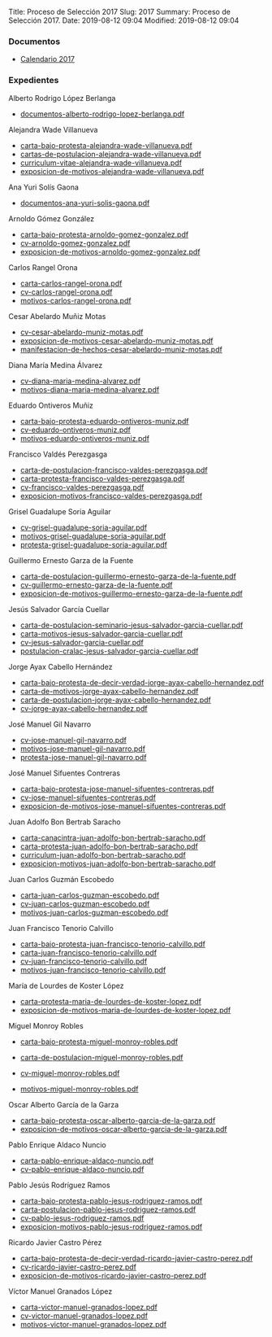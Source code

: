 Title: Proceso de Selección 2017
Slug: 2017
Summary: Proceso de Selección 2017.
Date: 2019-08-12 09:04
Modified: 2019-08-12 09:04


### Documentos

* [Calendario 2017](calendario-2017.pdf)

### Expedientes

Alberto Rodrigo López Berlanga

* [documentos-alberto-rodrigo-lopez-berlanga.pdf](expedientes/alberto-rodrigo-lopez-berlanga/documentos-alberto-rodrigo-lopez-berlanga.pdf)

Alejandra Wade Villanueva

* [carta-bajo-protesta-alejandra-wade-villanueva.pdf](expedientes/alejandra-wade-villanueva/carta-bajo-protesta-alejandra-wade-villanueva.pdf)
* [cartas-de-postulacion-alejandra-wade-villanueva.pdf](expedientes/alejandra-wade-villanueva/cartas-de-postulacion-alejandra-wade-villanueva.pdf)
* [curriculum-vitae-alejandra-wade-villanueva.pdf](expedientes/alejandra-wade-villanueva/curriculum-vitae-alejandra-wade-villanueva.pdf)
* [exposicion-de-motivos-alejandra-wade-villanueva.pdf](expedientes/alejandra-wade-villanueva/exposicion-de-motivos-alejandra-wade-villanueva.pdf)

Ana Yuri Solís Gaona

* [documentos-ana-yuri-solis-gaona.pdf](expedientes/ana-yuri-solis-gaona/documentos-ana-yuri-solis-gaona.pdf)

Arnoldo Gómez González

* [carta-bajo-protesta-arnoldo-gomez-gonzalez.pdf](expedientes/arnoldo-gomez-gonzalez/carta-bajo-protesta-arnoldo-gomez-gonzalez.pdf)
* [cv-arnoldo-gomez-gonzalez.pdf](expedientes/arnoldo-gomez-gonzalez/cv-arnoldo-gomez-gonzalez.pdf)
* [exposicion-de-motivos-arnoldo-gomez-gonzalez.pdf](expedientes/arnoldo-gomez-gonzalez/exposicion-de-motivos-arnoldo-gomez-gonzalez.pdf)


Carlos Rangel Orona

* [carta-carlos-rangel-orona.pdf](expedientes/carlos-rangel-orona/carta-carlos-rangel-orona.pdf)
* [cv-carlos-rangel-orona.pdf](expedientes/carlos-rangel-orona/cv-carlos-rangel-orona.pdf)
* [motivos-carlos-rangel-orona.pdf](expedientes/carlos-rangel-orona/motivos-carlos-rangel-orona.pdf)

Cesar Abelardo Muñiz Motas

* [cv-cesar-abelardo-muniz-motas.pdf](expedientes/cesar-abelardo-muniz-motas/cv-cesar-abelardo-muniz-motas.pdf)
* [exposicion-de-motivos-cesar-abelardo-muniz-motas.pdf](expedientes/cesar-abelardo-muniz-motas/exposicion-de-motivos-cesar-abelardo-muniz-motas.pdf)
* [manifestacion-de-hechos-cesar-abelardo-muniz-motas.pdf](expedientes/cesar-abelardo-muniz-motas/manifestacion-de-hechos-cesar-abelardo-muniz-motas.pdf)

Diana María Medina Álvarez

* [cv-diana-maria-medina-alvarez.pdf](expedientes/diana-maria-medina-alvarez/cv-diana-maria-medina-alvarez.pdf)
* [motivos-diana-maria-medina-alvarez.pdf](expedientes/diana-maria-medina-alvarez/motivos-diana-maria-medina-alvarez.pdf)

Eduardo Ontiveros Muñiz

* [carta-bajo-protesta-eduardo-ontiveros-muniz.pdf](expedientes/eduardo-ontiveros-muniz/carta-bajo-protesta-eduardo-ontiveros-muniz.pdf)
* [cv-eduardo-ontiveros-muniz.pdf](expedientes/eduardo-ontiveros-muniz/cv-eduardo-ontiveros-muniz.pdf)
* [motivos-eduardo-ontiveros-muniz.pdf](expedientes/eduardo-ontiveros-muniz/motivos-eduardo-ontiveros-muniz.pdf)

Francisco Valdés Perezgasga

* [carta-de-postulacion-francisco-valdes-perezgasga.pdf](expedientes/francisco-valdes-perezgasga/carta-de-postulacion-francisco-valdes-perezgasga.pdf)
* [carta-protesta-francisco-valdes-perezgasga.pdf](expedientes/francisco-valdes-perezgasga/carta-protesta-francisco-valdes-perezgasga.pdf)
* [cv-francisco-valdes-perezgasga.pdf](expedientes/francisco-valdes-perezgasga/cv-francisco-valdes-perezgasga.pdf)
* [exposicion-motivos-francisco-valdes-perezgasga.pdf](expedientes/francisco-valdes-perezgasga/exposicion-motivos-francisco-valdes-perezgasga.pdf)

Grisel Guadalupe Soria Aguilar

* [cv-grisel-guadalupe-soria-aguilar.pdf](expedientes/grisel-guadalupe-soria-aguilar/cv-grisel-guadalupe-soria-aguilar.pdf)
* [motivos-grisel-guadalupe-soria-aguilar.pdf](expedientes/grisel-guadalupe-soria-aguilar/motivos-grisel-guadalupe-soria-aguilar.pdf)
* [protesta-grisel-guadalupe-soria-aguilar.pdf](expedientes/grisel-guadalupe-soria-aguilar/protesta-grisel-guadalupe-soria-aguilar.pdf)

Guillermo Ernesto Garza de la Fuente

* [carta-de-postulacion-guillermo-ernesto-garza-de-la-fuente.pdf](expedientes/guillermo-ernesto-garza-de-la-fuente/carta-de-postulacion-guillermo-ernesto-garza-de-la-fuente.pdf)
* [cv-guillermo-ernesto-garza-de-la-fuente.pdf](expedientes/guillermo-ernesto-garza-de-la-fuente/cv-guillermo-ernesto-garza-de-la-fuente.pdf)
* [exposicion-de-motivos-guillermo-ernesto-garza-de-la-fuente.pdf](expedientes/guillermo-ernesto-garza-de-la-fuente/exposicion-de-motivos-guillermo-ernesto-garza-de-la-fuente.pdf)

Jesús Salvador García Cuellar

* [carta-de-postulacion-seminario-jesus-salvador-garcia-cuellar.pdf](expedientes/jesus-salvador-garcia-cuellar/carta-de-postulacion-seminario-jesus-salvador-garcia-cuellar.pdf)
* [carta-motivos-jesus-salvador-garcia-cuellar.pdf](expedientes/jesus-salvador-garcia-cuellar/carta-motivos-jesus-salvador-garcia-cuellar.pdf)
* [cv-jesus-salvador-garcia-cuellar.pdf](expedientes/jesus-salvador-garcia-cuellar/cv-jesus-salvador-garcia-cuellar.pdf)
* [postulacion-cralac-jesus-salvador-garcia-cuellar.pdf](expedientes/jesus-salvador-garcia-cuellar/postulacion-cralac-jesus-salvador-garcia-cuellar.pdf)

Jorge Ayax Cabello Hernández

* [carta-bajo-protesta-de-decir-verdad-jorge-ayax-cabello-hernandez.pdf](expedientes/jorge-ayax-cabello-hernandez/carta-bajo-protesta-de-decir-verdad-jorge-ayax-cabello-hernandez.pdf)
* [carta-de-motivos-jorge-ayax-cabello-hernandez.pdf](expedientes/jorge-ayax-cabello-hernandez/carta-de-motivos-jorge-ayax-cabello-hernandez.pdf)
* [carta-de-postulacion-jorge-ayax-cabello-hernandez.pdf](expedientes/jorge-ayax-cabello-hernandez/carta-de-postulacion-jorge-ayax-cabello-hernandez.pdf)
* [cv-jorge-ayax-cabello-hernandez.pdf](expedientes/jorge-ayax-cabello-hernandez/cv-jorge-ayax-cabello-hernandez.pdf)

José Manuel Gil Navarro

* [cv-jose-manuel-gil-navarro.pdf](expedientes/jose-manuel-gil-navarro/cv-jose-manuel-gil-navarro.pdf)
* [motivos-jose-manuel-gil-navarro.pdf](expedientes/jose-manuel-gil-navarro/motivos-jose-manuel-gil-navarro.pdf)
* [protesta-jose-manuel-gil-navarro.pdf](expedientes/jose-manuel-gil-navarro/protesta-jose-manuel-gil-navarro.pdf)

José Manuel Sifuentes Contreras

* [carta-bajo-protesta-jose-manuel-sifuentes-contreras.pdf](expedientes/jose-manuel-sifuentes-contreras/carta-bajo-protesta-jose-manuel-sifuentes-contreras.pdf)
* [cv-jose-manuel-sifuentes-contreras.pdf](expedientes/jose-manuel-sifuentes-contreras/cv-jose-manuel-sifuentes-contreras.pdf)
* [exposicion-de-motivos-jose-manuel-sifuentes-contreras.pdf](expedientes/jose-manuel-sifuentes-contreras/exposicion-de-motivos-jose-manuel-sifuentes-contreras.pdf)

Juan Adolfo Bon Bertrab Saracho

* [carta-canacintra-juan-adolfo-bon-bertrab-saracho.pdf](expedientes/juan-adolfo-bon-bertrab-saracho/carta-canacintra-juan-adolfo-bon-bertrab-saracho.pdf)
* [carta-protesta-juan-adolfo-bon-bertrab-saracho.pdf](expedientes/juan-adolfo-bon-bertrab-saracho/carta-protesta-juan-adolfo-bon-bertrab-saracho.pdf)
* [curriculum-juan-adolfo-bon-bertrab-saracho.pdf](expedientes/juan-adolfo-bon-bertrab-saracho/curriculum-juan-adolfo-bon-bertrab-saracho.pdf)
* [exposicion-motivos-juan-adolfo-bon-bertrab-saracho.pdf](expedientes/juan-adolfo-bon-bertrab-saracho/exposicion-motivos-juan-adolfo-bon-bertrab-saracho.pdf)


Juan Carlos Guzmán Escobedo

* [carta-juan-carlos-guzman-escobedo.pdf](expedientes/juan-carlos-guzman-escobedo/carta-juan-carlos-guzman-escobedo.pdf)
* [cv-juan-carlos-guzman-escobedo.pdf](expedientes/juan-carlos-guzman-escobedo/cv-juan-carlos-guzman-escobedo.pdf)
* [motivos-juan-carlos-guzman-escobedo.pdf](expedientes/juan-carlos-guzman-escobedo/motivos-juan-carlos-guzman-escobedo.pdf)

Juan Francisco Tenorio Calvillo

* [carta-bajo-protesta-juan-francisco-tenorio-calvillo.pdf](expedientes/juan-francisco-tenorio-calvillo/carta-bajo-protesta-juan-francisco-tenorio-calvillo.pdf)
* [carta-juan-francisco-tenorio-calvillo.pdf](expedientes/juan-francisco-tenorio-calvillo/carta-juan-francisco-tenorio-calvillo.pdf)
* [cv-juan-francisco-tenorio-calvillo.pdf](expedientes/juan-francisco-tenorio-calvillo/cv-juan-francisco-tenorio-calvillo.pdf)
* [motivos-juan-francisco-tenorio-calvillo.pdf](expedientes/juan-francisco-tenorio-calvillo/motivos-juan-francisco-tenorio-calvillo.pdf)

María de Lourdes de Koster López

* [carta-protesta-maria-de-lourdes-de-koster-lopez.pdf](expedientes/maria-de-lourdes-de-koster-lopez/carta-protesta-maria-de-lourdes-de-koster-lopez.pdf)
* [exposicion-de-motivos-maria-de-lourdes-de-koster-lopez.pdf](expedientes/maria-de-lourdes-de-koster-lopez/exposicion-de-motivos-maria-de-lourdes-de-koster-lopez.pdf)

Miguel Monroy Robles

* [carta-bajo-protesta-miguel-monroy-robles.pdf](expedientes/miguel-monroy-robles/carta-bajo-protesta-miguel-monroy-robles.pdf)
* [carta-de-postulacion-miguel-monroy-robles.pdf](expedientes/miguel-monroy-robles/carta-de-postulacion-miguel-monroy-robles.pdf)
* [cv-miguel-monroy-robles.pdf](expedientes/miguel-monroy-robles/cv-miguel-monroy-robles.pdf)

* [motivos-miguel-monroy-robles.pdf](expedientes/miguel-monroy-robles/motivos-miguel-monroy-robles.pdf)

Oscar Alberto García de la Garza

* [carta-bajo-protesta-oscar-alberto-garcia-de-la-garza.pdf](expedientes/oscar-alberto-garcia-de-la-garza/carta-bajo-protesta-oscar-alberto-garcia-de-la-garza.pdf)
* [exposicion-de-motivos-oscar-alberto-garcia-de-la-garza.pdf](expedientes/oscar-alberto-garcia-de-la-garza/exposicion-de-motivos-oscar-alberto-garcia-de-la-garza.pdf)


Pablo Enrique Aldaco Nuncio

* [carta-pablo-enrique-aldaco-nuncio.pdf](expedientes/pablo-enrique-aldaco-nuncio/carta-pablo-enrique-aldaco-nuncio.pdf)
* [cv-pablo-enrique-aldaco-nuncio.pdf](expedientes/pablo-enrique-aldaco-nuncio/cv-pablo-enrique-aldaco-nuncio.pdf)

Pablo Jesús Rodríguez Ramos

* [carta-bajo-protesta-pablo-jesus-rodriguez-ramos.pdf](expedientes/pablo-jesus-rodriguez-ramos/carta-bajo-protesta-pablo-jesus-rodriguez-ramos.pdf)
* [carta-postulacion-pablo-jesus-rodriguez-ramos.pdf](expedientes/pablo-jesus-rodriguez-ramos/carta-postulacion-pablo-jesus-rodriguez-ramos.pdf)
* [cv-pablo-jesus-rodriguez-ramos.pdf](expedientes/pablo-jesus-rodriguez-ramos/cv-pablo-jesus-rodriguez-ramos.pdf)
* [exposicion-motivos-pablo-jesus-rodriguez-ramos.pdf](expedientes/pablo-jesus-rodriguez-ramos/exposicion-motivos-pablo-jesus-rodriguez-ramos.pdf)


Ricardo Javier Castro Pérez

* [carta-bajo-protesta-de-decir-verdad-ricardo-javier-castro-perez.pdf](expedientes/ricardo-javier-castro-perez/carta-bajo-protesta-de-decir-verdad-ricardo-javier-castro-perez.pdf)
* [cv-ricardo-javier-castro-perez.pdf](expedientes/ricardo-javier-castro-perez/cv-ricardo-javier-castro-perez.pdf)
* [exposicion-de-motivos-ricardo-javier-castro-perez.pdf](expedientes/ricardo-javier-castro-perez/exposicion-de-motivos-ricardo-javier-castro-perez.pdf)

Víctor Manuel Granados López

* [carta-victor-manuel-granados-lopez.pdf](expedientes/victor-manuel-granados-lopez/carta-victor-manuel-granados-lopez.pdf)
* [cv-victor-manuel-granados-lopez.pdf](expedientes/victor-manuel-granados-lopez/cv-victor-manuel-granados-lopez.pdf)
* [motivos-victor-manuel-granados-lopez.pdf](expedientes/victor-manuel-granados-lopez/motivos-victor-manuel-granados-lopez.pdf)

